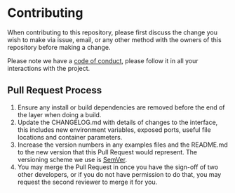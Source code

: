 # Contributing

When contributing to this repository, please first discuss the change you wish to make via issue, email, or any other
method with the owners of this repository before making a change.

Please note we have a [code of conduct](CODE_OF_CONDUCT.md), please follow it in all your interactions with the project.

## Pull Request Process

1. Ensure any install or build dependencies are removed before the end of the layer when doing a build.
2. Update the CHANGELOG.md with details of changes to the interface, this includes new environment variables, exposed
   ports, useful file locations and container parameters.
3. Increase the version numbers in any examples files and the README.md to the new version that this Pull Request would
   represent. The versioning scheme we use is [SemVer](http://semver.org/).
4. You may merge the Pull Request in once you have the sign-off of two other developers, or if you do not have
   permission to do that, you may request the second reviewer to merge it for you.
